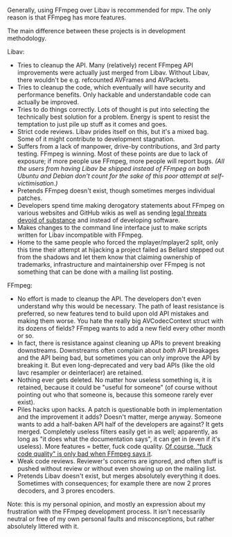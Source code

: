 Generally, using FFmpeg over Libav is recommended for mpv. The only reason is that FFmpeg has more features.

The main difference between these projects is in development methodology.

Libav:
- Tries to cleanup the API. Many (relatively) recent FFmpeg API improvements were actually just merged from Libav. Without Libav, there wouldn't be e.g. refcounted AVFrames and AVPackets.
- Tries to cleanup the code, which eventually will have security and performance benefits. Only hackable and understandable code can actually be improved.
- Tries to do things correctly. Lots of thought is put into selecting the technically best solution for a problem. Energy is spent to resist the temptation to just pile up stuff as it comes and goes.
- Strict code reviews. Libav prides itself on this, but it's a mixed bag. Some of it might contribute to development stagnation.
- Suffers from a lack of manpower, drive-by contributions, and 3rd party testing. FFmpeg is winning. Most of these points are due to lack of exposure; if more people use FFmpeg, more people will report bugs. _(All the users from having Libav be shipped instead of FFmpeg on both Ubuntu and Debian don't count for the sake of this poor attempt at self-victimisation.)_
- Pretends FFmpeg doesn't exist, though sometimes merges individual patches.
- Developers spend time making derogatory statements about FFmpeg on various websites and GitHub wikis as well as sending [legal threats devoid of substance](https://ffmpeg.org/threat1.png) and instead of developing software.
- Makes changes to the command line interface just to make scripts written for Libav incompatible with FFmpeg.
- Home to the same people who forced the mplayer/mplayer2 split, only this time their attempt at hijacking a project failed as Bellard stepped out from the shadows and let them know that claiming ownership of trademarks, infrastructure and maintainership over FFmpeg is not something that can be done with a mailing list posting.

FFmpeg:
- No effort is made to cleanup the API. The developers don't even understand why this would be necessary. The path of least resistance is preferred, so new features tend to build upon old API mistakes and making them worse. You hate the really big AVCodecContext struct with its dozens of fields? FFmpeg wants to add a new field every other month or so.
- In fact, there is resistance against cleaning up APIs to prevent breaking downstreams. Downstreams often complain about _both_ API breakages and the API being bad, but sometimes you can only improve the API by breaking it. But even long-deprecated and very bad APIs (like the old lavc resampler or deinterlacer) are retained.
- Nothing ever gets deleted. No matter how useless something is, it is retained, because it could be "useful for someone" (of course without pointing out who that someone is, because this someone rarely ever exist).
- Piles hacks upon hacks. A patch is questionable both in implementation and the improvement it adds? Doesn't matter, merge anyway. Someone wants to add a half-baken API half of the developers are against? It gets merged. Completely useless filters easily get in as well; apparently, as long as "it does what the documentation says", it can get in (even if it's useless). More features = better, fuck code quality. [Of course, "fuck code quality" is only bad when FFmpeg says it](http://codecs.multimedia.cx/?p=674).
- Weak code reviews. Reviewer's concerns are ignored, and often stuff is pushed without review or without even showing up on the mailing list.
- Pretends Libav doesn't exist, but merges absolutely everything it does. Sometimes with consequences; for example there are now 2 prores decoders, and 3 prores encoders.

Note: this is my personal opinion, and mostly an expression about my frustration with the FFmpeg development process. It isn't necessarily neutral or free of my own personal faults and misconceptions, but rather absolutely littered with it.
